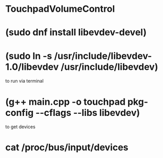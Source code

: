 # TouchpadVolumeControl

# (sudo dnf install libevdev-devel)
# (sudo ln -s /usr/include/libevdev-1.0/libevdev /usr/include/libevdev)

to run via terminal
# (g++ main.cpp -o touchpad pkg-config --cflags --libs libevdev)

to get devices
# cat /proc/bus/input/devices